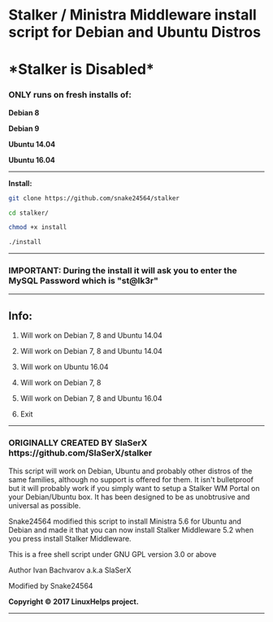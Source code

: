 <h1><b>Stalker / Ministra Middleware install script for Debian and Ubuntu Distros</b></h1>

<h1><b>*Stalker is Disabled*</b></h1>

<p>

<h3> ONLY runs on fresh installs of: </h3>

<b>
  Debian 8
<p>  
  Debian 9
<p>  
  Ubuntu 14.04
<p>  
  Ubuntu 16.04
  </b>
<hr>
<b>Install:</b>

<p>

```sh
git clone https://github.com/snake24564/stalker
```
```sh
cd stalker/
```
```sh
chmod +x install
```
```sh
./install
```

<p>

<hr>
<h3><b>IMPORTANT: During the install it will ask you to enter the MySQL Password which is "st@lk3r"</b></h3>
<hr>
<h2><b>Info:</b></h2>

1) Will work on Debian 7, 8 and Ubuntu 14.04

2) Will work on Debian 7, 8 and Ubuntu 14.04

3) Will work on Ubuntu 16.04

4) Will work on Debian 7, 8

5) Will work on Debian 7, 8 and Ubuntu 16.04

6) Exit

<hr>
<h3><b>ORIGINALLY CREATED BY SlaSerX https://github.com/SlaSerX/stalker</b></h3>

This script will work on Debian, Ubuntu and probably other distros
of the same families, although no support is offered for them. It isn't
bulletproof but it will probably work if you simply want to setup a Stalker WM Portal on
your Debian/Ubuntu box. It has been designed to be as unobtrusive and
universal as possible.

Snake24564 modified this script to install Ministra 5.6 for Ubuntu and Debian and made it that you can now install Stalker Middleware 5.2 when you press install Stalker Middleware.

This is a free shell script under GNU GPL version 3.0 or above

Author Ivan Bachvarov a.k.a SlaSerX

Modified by Snake24564

<b>Copyright <b>©</b> 2017 LinuxHelps project.</b>
<hr>
